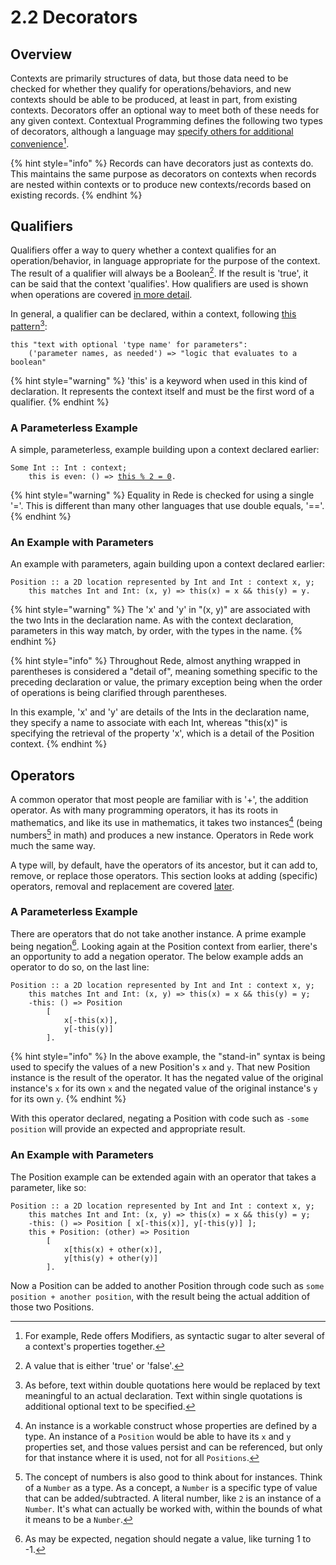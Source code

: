 # 2.2  Decorators

## Overview

Contexts are primarily structures of data, but those data need to be checked for whether they qualify for operations/behaviors, and new contexts should be able to be produced, at least in part, from existing contexts. Decorators offer an optional way to meet both of these needs for any given context. Contextual Programming defines the following two types of decorators, although a language may [specify others for additional convenience](#user-content-fn-1)[^1].

{% hint style="info" %}
Records can have decorators just as contexts do. This maintains the same purpose as decorators on contexts when records are nested within contexts or to produce new contexts/records based on existing records.
{% endhint %}



## Qualifiers

Qualifiers offer a way to query whether a context qualifies for an operation/behavior, in language appropriate for the purpose of the context. The result of a qualifier will always be a Boolean[^2]. If the result is 'true', it can be said that the context 'qualifies'. How qualifiers are used is shown when operations are covered [in more detail](../chapter-3-evaluating-with-operations/3.2-expanding-on-when.md#operation-conditions).

In general, a qualifier can be declared, within a context, following [this pattern](#user-content-fn-3)[^3]:

```
this "text with optional 'type name' for parameters": 
    ('parameter names, as needed') => "logic that evaluates to a boolean"
```

{% hint style="warning" %}
'this' is a keyword when used in this kind of declaration. It represents the context itself and must be the first word of a qualifier.
{% endhint %}

### A Parameterless Example

A simple, parameterless, example building upon a context declared earlier:

<pre><code>Some Int :: Int : context;
    this is even: () => <a data-footnote-ref href="#user-content-fn-4">this % 2 = 0</a>.
</code></pre>

{% hint style="warning" %}
Equality in Rede is checked for using a single '='. This is different than many other languages that use double equals, '=='.
{% endhint %}

### An Example with Parameters

An example with parameters, again building upon a context declared earlier:

```
Position :: a 2D location represented by Int and Int : context x, y;
    this matches Int and Int: (x, y) => this(x) = x && this(y) = y.
```

{% hint style="warning" %}
The 'x' and 'y' in "(x, y)" are associated with the two Ints in the declaration name. As with the context declaration, parameters in this way match, by order, with the types in the name.
{% endhint %}

{% hint style="info" %}
Throughout Rede, almost anything wrapped in parentheses is considered a "detail of", meaning something specific to the preceding declaration or value, the primary exception being when the order of operations is being clarified through parentheses.

In this example, 'x' and 'y' are details of the Ints in the declaration name, they specify a name to associate with each Int, whereas "this(x)" is specifying the retrieval of the property 'x', which is a detail of the Position context.
{% endhint %}



## Operators

A common operator that most people are familiar with is '+', the addition operator. As with many programming operators, it has its roots in mathematics, and like its use in mathematics, it takes two instances[^5] (being numbers[^6] in math) and produces a new instance. Operators in Rede work much the same way.

A type will, by default, have the operators of its ancestor, but it can add to, remove, or replace those operators. This section looks at adding (specific) operators, removal and replacement are covered [later](2.3-adaptation.md).

### A Parameterless Example

There are operators that do not take another instance. A prime example being negation[^7]. Looking again at the Position context from earlier, there's an opportunity to add a negation operator. The below example adds an operator to do so, on the last line:

```
Position :: a 2D location represented by Int and Int : context x, y;
    this matches Int and Int: (x, y) => this(x) = x && this(y) = y;
    -this: () => Position 
        [ 
            x[-this(x)], 
            y[-this(y)]
        ].
```

{% hint style="info" %}
In the above example, the "stand-in" syntax is being used to specify the values of a new Position's `x` and `y`. That new Position instance is the result of the operator. It has the negated value of the original instance's `x` for its own `x` and the negated value of the original instance's `y` for its own `y`.
{% endhint %}

With this operator declared, negating a Position with code such as `-some position` will provide an expected and appropriate result.

### An Example with Parameters

The Position example can be extended again with an operator that takes a parameter, like so:

```
Position :: a 2D location represented by Int and Int : context x, y;
    this matches Int and Int: (x, y) => this(x) = x && this(y) = y;
    -this: () => Position [ x[-this(x)], y[-this(y)] ];
    this + Position: (other) => Position 
        [ 
            x[this(x) + other(x)], 
            y[this(y) + other(y)] 
        ].
```

Now a Position can be added to another Position through code such as `some position + another position`, with the result being the actual addition of those two Positions.

[^1]: For example, Rede offers Modifiers, as syntactic sugar to alter several of a context's properties together.

[^2]: A value that is either 'true' or 'false'.

[^3]: As before, text within double quotations here would be replaced by text meaningful to an actual declaration. Text within single quotations is additional optional text to be specified.

[^4]: This code is a statement that means "the value of this Some Int, modulus 2, equals 0", the result of which (a boolean) will be returned. It will always be 'true' for any Some Int that is divisible by 2 (any even number) and 'false' for any other value.

[^5]: An instance is a workable construct whose properties are defined by a type. An instance of a `Position` would be able to have its `x` and `y` properties set, and those values persist and can be referenced, but only for that instance where it is used, not for all `Positions`.

[^6]: The concept of numbers is also good to think about for instances. Think of a `Number` as a type. As a concept, a `Number` is a specific type of value that can be added/subtracted. A literal number, like `2` is an instance of a `Number`. It's what can actually be worked with, within the bounds of what it means to be a `Number`.

[^7]: As may be expected, negation should negate a value, like turning 1 to -1.
